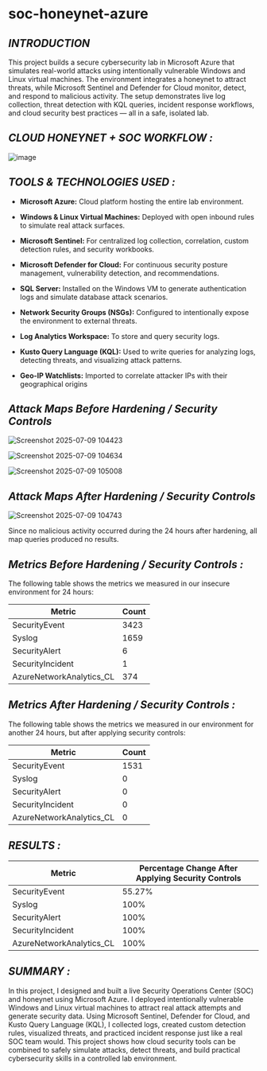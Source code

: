 # soc-honeynet-azure
## ***INTRODUCTION***

This project builds a secure cybersecurity lab in Microsoft Azure that simulates real-world attacks using intentionally vulnerable Windows and Linux virtual machines. The environment integrates a honeynet to attract threats, while Microsoft Sentinel and Defender for Cloud monitor, detect, and respond to malicious activity. The setup demonstrates live log collection, threat detection with KQL queries, incident response workflows, and cloud security best practices — all in a safe, isolated lab.

## ***CLOUD HONEYNET + SOC WORKFLOW :***


![image](https://github.com/user-attachments/assets/4f2d77b6-a2bb-4568-b8d9-7d24022d8ea4)


 ## ***TOOLS & TECHNOLOGIES USED :***
 
- **Microsoft Azure:** Cloud platform hosting the entire lab environment.

- **Windows & Linux Virtual Machines:** Deployed with open inbound rules to simulate real attack surfaces.

- **Microsoft Sentinel:** For centralized log collection, correlation, custom detection rules, and security workbooks.

- **Microsoft Defender for Cloud:** For continuous security posture management, vulnerability detection, and recommendations.

- **SQL Server:** Installed on the Windows VM to generate authentication logs and simulate database attack scenarios.

- **Network Security Groups (NSGs):** Configured to intentionally expose the environment to external threats.

- **Log Analytics Workspace:** To store and query security logs.

- **Kusto Query Language (KQL):** Used to write queries for analyzing logs, detecting threats, and visualizing attack patterns.

- **Geo-IP Watchlists:** Imported to correlate attacker IPs with their geographical origins

## ***Attack Maps Before Hardening / Security Controls***

![Screenshot 2025-07-09 104423](https://github.com/user-attachments/assets/ece62d03-7ebd-44e1-add9-fedacf7734db)

![Screenshot 2025-07-09 104634](https://github.com/user-attachments/assets/28965927-0d3d-49f1-9ff5-4ef00586faf4)

![Screenshot 2025-07-09 105008](https://github.com/user-attachments/assets/015a56df-6664-4242-bffa-a6ecb73c8474)


## ***Attack Maps After Hardening / Security Controls***

![Screenshot 2025-07-09 104743](https://github.com/user-attachments/assets/b528f256-61e3-46eb-9afb-4bbf693e8fed)

Since no malicious activity occurred during the 24 hours after hardening, all map queries produced no results.

## ***Metrics Before Hardening / Security Controls :***

The following table shows the metrics we measured in our insecure environment for 24 hours:

| Metric                   | Count
| ------------------------ | -----
| SecurityEvent            | 3423
| Syslog                   | 1659
| SecurityAlert            | 6
| SecurityIncident         | 1
| AzureNetworkAnalytics_CL | 374

## ***Metrics After Hardening / Security Controls :***

The following table shows the metrics we measured in our environment for another 24 hours, but after applying security controls:


| Metric                   | Count
| ------------------------ | -----
| SecurityEvent            | 1531
| Syslog                   | 0
| SecurityAlert            | 0
| SecurityIncident         | 0
| AzureNetworkAnalytics_CL | 0

## ***RESULTS :***

| Metric                   | Percentage Change After Applying Security Controls
| ------------------------ | -----
| SecurityEvent            | 55.27%
| Syslog                   | 100%
| SecurityAlert            | 100%
| SecurityIncident         | 100%
| AzureNetworkAnalytics_CL | 100%

## ***SUMMARY :***

In this project, I designed and built a live Security Operations Center (SOC) and honeynet using Microsoft Azure. I deployed intentionally vulnerable Windows and Linux virtual machines to attract real attack attempts and generate security data. Using Microsoft Sentinel, Defender for Cloud, and Kusto Query Language (KQL), I collected logs, created custom detection rules, visualized threats, and practiced incident response just like a real SOC team would. This project shows how cloud security tools can be combined to safely simulate attacks, detect threats, and build practical cybersecurity skills in a controlled lab environment.


